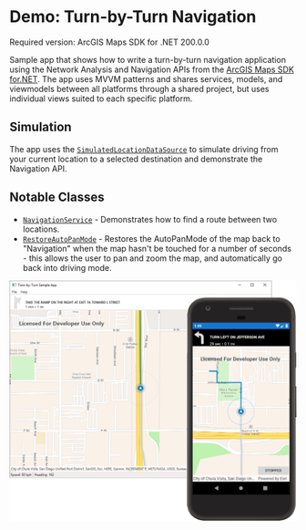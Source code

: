 # Demo: Turn-by-Turn Navigation

Required version: ArcGIS Maps SDK for .NET 200.0.0

Sample app that shows how to write a turn-by-turn navigation application using the Network Analysis and Navigation APIs from the [ArcGIS Maps SDK for.NET](https://developers.arcgis.com/net/). The app uses MVVM patterns and shares services, models, and viewmodels between all platforms through a shared project, but uses individual views suited to each specific platform.

## Simulation

The app uses the [`SimulatedLocationDataSource`](https://developers.arcgis.com/net/latest/wpf/api-reference/html/T_Esri_ArcGISRuntime_Location_SimulatedLocationDataSource.htm) to simulate driving from your current location to a selected destination and demonstrate the Navigation API.

## Notable Classes

* [`NavigationService`](RoutingSample.Shared/Services/NavigationService.cs) - Demonstrates how to find a route between two locations.
* [`RestoreAutoPanMode`](RoutingSample.Shared/RestoreAutoPanMode.cs) - Restores the AutoPanMode of the map back to "Navigation" when the map hasn't be touched for a number of seconds - this allows the user to pan and zoom the map, and automatically go back into driving mode.

<img src="Screenshot.png"/>

